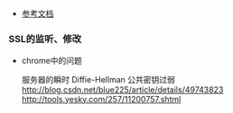 
##

* [参考文档](http://mp.weixin.qq.com/s?__biz=MjM5MTA1MjAxMQ==&mid=400497314&idx=1&sn=850fad741fdb635c2403bafb2f1e636f&scene=0#wechat_redirect)

### SSL的监听、修改

* chrome中的问题

    服务器的瞬时 Diffie-Hellman 公共密钥过弱
    http://blog.csdn.net/blue225/article/details/49743823
    http://tools.yesky.com/257/11200757.shtml
